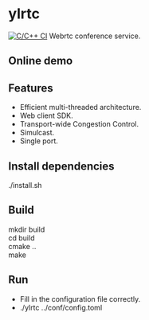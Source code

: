 # ylrtc
[![C/C++ CI](https://github.com/wxxit/ylrtc/actions/workflows/cmake.yml/badge.svg)](https://github.com/wxxit/ylrtc/actions/workflows/cmake.yml)
Webrtc conference service.

## Online demo
## Features
+ Efficient multi-threaded architecture.
+ Web client SDK.
+ Transport-wide Congestion Control.
+ Simulcast.
+ Single port.

## Install dependencies
./install.sh

## Build
mkdir build  
cd build  
cmake ..  
make

## Run
+ Fill in the configuration file correctly.
+ ./ylrtc ../conf/config.toml